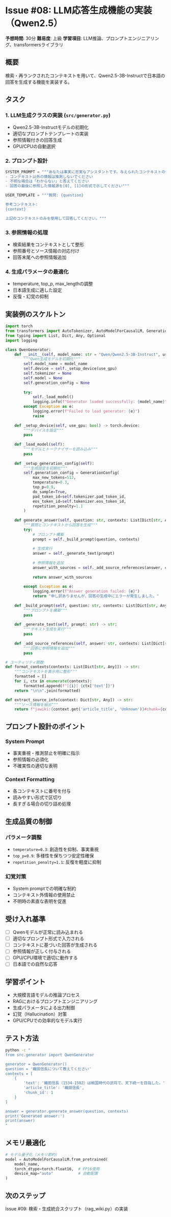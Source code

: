 # Issue #08: LLM応答生成機能の実装（Qwen2.5）

**予想時間**: 30分
**難易度**: 上級
**学習項目**: LLM推論、プロンプトエンジニアリング、transformersライブラリ

## 概要
検索・再ランクされたコンテキストを用いて、Qwen2.5-3B-Instructで日本語の回答を生成する機能を実装する。

## タスク

### 1. LLM生成クラスの実装 (`src/generator.py`)
- Qwen2.5-3B-Instructモデルの初期化
- 適切なプロンプトテンプレートの実装
- 参照情報付きの回答生成
- GPU/CPUの自動選択

### 2. プロンプト設計
```python
SYSTEM_PROMPT = """あなたは事実に忠実なアシスタントです。与えられたコンテキストの情報のみを使用して回答してください。
- コンテキスト以外の情報は推測しないでください
- 不明な場合は「わからない」と答えてください  
- 回答の最後に参照した情報源を[0], [1]の形式で示してください"""

USER_TEMPLATE = """質問: {question}

参考コンテキスト:
{context}

上記のコンテキストのみを使用して回答してください。"""
```

### 3. 参照情報の処理
- 検索結果をコンテキストとして整形
- 参照番号とソース情報の対応付け
- 回答末尾への参照情報追加

### 4. 生成パラメータの最適化
- temperature, top_p, max_lengthの調整
- 日本語生成に適した設定
- 反復・幻覚の抑制

## 実装例のスケルトン
```python
import torch
from transformers import AutoTokenizer, AutoModelForCausalLM, GenerationConfig
from typing import List, Dict, Any, Optional
import logging

class QwenGenerator:
    def __init__(self, model_name: str = "Qwen/Qwen2.5-3B-Instruct", use_gpu: bool = True):
        """Qwen生成モデルを初期化"""
        self.model_name = model_name
        self.device = self._setup_device(use_gpu)
        self.tokenizer = None
        self.model = None
        self.generation_config = None
        
        try:
            self._load_model()
            logging.info(f"Generator loaded successfully: {model_name}")
        except Exception as e:
            logging.error(f"Failed to load generator: {e}")
            raise
    
    def _setup_device(self, use_gpu: bool) -> torch.device:
        """デバイスを設定"""
        pass
    
    def _load_model(self):
        """モデルとトークナイザーを読み込み"""
        pass
    
    def _setup_generation_config(self):
        """生成設定を初期化"""
        self.generation_config = GenerationConfig(
            max_new_tokens=512,
            temperature=0.3,
            top_p=0.9,
            do_sample=True,
            pad_token_id=self.tokenizer.pad_token_id,
            eos_token_id=self.tokenizer.eos_token_id,
            repetition_penalty=1.1
        )
    
    def generate_answer(self, question: str, contexts: List[Dict[str, Any]]) -> str:
        """質問とコンテキストから回答を生成"""
        try:
            # プロンプト構築
            prompt = self._build_prompt(question, contexts)
            
            # 生成実行
            answer = self._generate_text(prompt)
            
            # 参照情報を追加
            answer_with_sources = self._add_source_references(answer, contexts)
            
            return answer_with_sources
            
        except Exception as e:
            logging.error(f"Answer generation failed: {e}")
            return "申し訳ありませんが、回答の生成中にエラーが発生しました。"
    
    def _build_prompt(self, question: str, contexts: List[Dict[str, Any]]) -> str:
        """プロンプトを構築"""
        pass
    
    def _generate_text(self, prompt: str) -> str:
        """テキスト生成を実行"""
        pass
    
    def _add_source_references(self, answer: str, contexts: List[Dict[str, Any]]) -> str:
        """回答に参照情報を追加"""
        pass

# ユーティリティ関数
def format_contexts(contexts: List[Dict[str, Any]]) -> str:
    """コンテキストを表示用に整形"""
    formatted = []
    for i, ctx in enumerate(contexts):
        formatted.append(f"[{i}] {ctx['text']}")
    return "\n\n".join(formatted)

def extract_source_info(context: Dict[str, Any]) -> str:
    """ソース情報を抽出"""
    return f"jawiki:{context.get('article_title', 'Unknown')}#chunk={context.get('chunk_id', 0)}"
```

## プロンプト設計のポイント

### System Prompt
- 事実重視・推測禁止を明確に指示
- 参照情報の必須化
- 不確実性の適切な表明

### Context Formatting
- 各コンテキストに番号を付与
- 読みやすい形式で区切り
- 長すぎる場合の切り詰め処理

## 生成品質の制御

### パラメータ調整
- `temperature=0.3`: 創造性を抑制、事実重視
- `top_p=0.9`: 多様性を保ちつつ安定性確保
- `repetition_penalty=1.1`: 反復を軽度に抑制

### 幻覚対策
- System promptでの明確な制約
- コンテキスト外情報の使用禁止
- 不明時の素直な表明を促進

## 受け入れ基準
- [ ] Qwenモデルが正常に読み込まれる
- [ ] 適切なプロンプト形式で入力される
- [ ] コンテキストに基づいた回答が生成される
- [ ] 参照情報が正しく付与される
- [ ] GPU/CPU環境で適切に動作する
- [ ] 日本語での自然な応答

## 学習ポイント
- 大規模言語モデルの推論プロセス
- RAGにおけるプロンプトエンジニアリング
- 生成パラメータによる出力制御
- 幻覚（Hallucination）対策
- GPU/CPUでの効率的なモデル実行

## テスト方法
```bash
python -c "
from src.generator import QwenGenerator

generator = QwenGenerator()
question = '織田信長について教えてください'
contexts = [
    {
        'text': '織田信長（1534-1582）は戦国時代の武将で、天下統一を目指した。',
        'article_title': '織田信長',
        'chunk_id': 1
    }
]

answer = generator.generate_answer(question, contexts)
print('Generated answer:')
print(answer)
"
```

## メモリ最適化
```python
# モデル量子化（メモリ節約）
model = AutoModelForCausalLM.from_pretrained(
    model_name,
    torch_dtype=torch.float16,  # FP16使用
    device_map="auto"           # 自動配置
)
```

## 次のステップ
Issue #09: 検索・生成統合スクリプト（rag_wiki.py）の実装